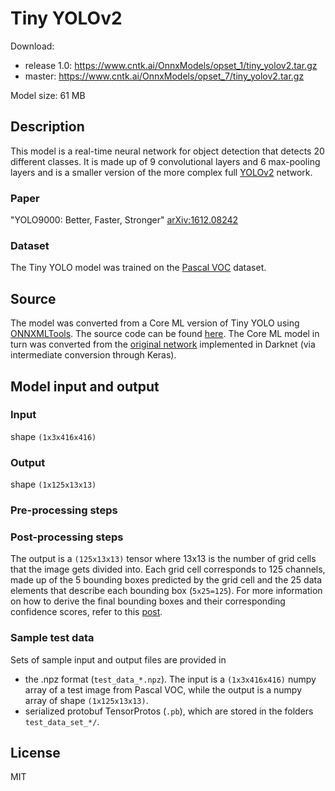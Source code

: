# Tiny YOLOv2

Download: 
- release 1.0: https://www.cntk.ai/OnnxModels/opset_1/tiny_yolov2.tar.gz
- master: https://www.cntk.ai/OnnxModels/opset_7/tiny_yolov2.tar.gz

Model size: 61 MB

## Description
This model is a real-time neural network for object detection that detects 20 different classes. It is made up of 9 convolutional layers and 6 max-pooling layers and is a smaller version of the more complex full [YOLOv2](https://pjreddie.com/darknet/yolov2/) network. 

### Paper
"YOLO9000: Better, Faster, Stronger" [arXiv:1612.08242](https://arxiv.org/pdf/1612.08242.pdf)

### Dataset
The Tiny YOLO model was trained on the [Pascal VOC](http://host.robots.ox.ac.uk/pascal/VOC/) dataset.

## Source
The model was converted from a Core ML version of Tiny YOLO using [ONNXMLTools](https://github.com/onnx/onnxmltools). The source code can be found [here](https://github.com/hollance/YOLO-CoreML-MPSNNGraph). The Core ML model in turn was converted from the [original network](https://pjreddie.com/darknet/yolov2/) implemented in Darknet (via intermediate conversion through Keras).

## Model input and output
### Input
shape `(1x3x416x416)`
### Output
shape `(1x125x13x13)`
### Pre-processing steps
### Post-processing steps
The output is a `(125x13x13)` tensor where 13x13 is the number of grid cells that the image gets divided into. Each grid cell corresponds to 125 channels, made up of the 5 bounding boxes predicted by the grid cell and the 25 data elements that describe each bounding box (`5x25=125`). For more information on how to derive the final bounding boxes and their corresponding confidence scores, refer to this [post](http://machinethink.net/blog/object-detection-with-yolo/).
### Sample test data
Sets of sample input and output files are provided in 
* the .npz format (`test_data_*.npz`). The input is a `(1x3x416x416)` numpy array of a test image from Pascal VOC, while the output is a numpy array of shape `(1x125x13x13)`.
* serialized protobuf TensorProtos (`.pb`), which are stored in the folders `test_data_set_*/`.

## License
MIT
